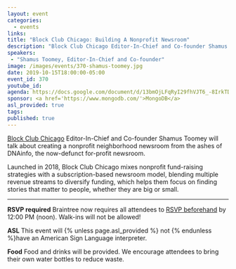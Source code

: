 ```yaml
---
layout: event
categories:
  - events
links:
title: "Block Club Chicago: Building A Nonprofit Newsroom"
description: "Block Club Chicago Editor-In-Chief and Co-founder Shamus Toomey will talk about creating a nonprofit neighborhood newsroom from the ashes of DNAinfo, the now-defunct for-profit newsroom."
speakers:
 - "Shamus Toomey, Editor-In-Chief and Co-founder"
image: /images/events/370-shamus-toomey.jpg
date: 2019-10-15T18:00:00-05:00
event_id: 370
youtube_id: 
agenda: https://docs.google.com/document/d/13bmOjLFqRyI29fhVJT6_-8IrkTDsi5Sz4_pZB6z2PyY/edit?usp=sharing
sponsor: <a href='https://www.mongodb.com/'>MongoDB</a>
asl_provided: true
tags:
published: true
---
```


[Block Club Chicago](https://blockclubchicago.org/) Editor-In-Chief and Co-founder Shamus Toomey will talk about creating a nonprofit neighborhood newsroom from the ashes of DNAinfo, the now-defunct for-profit newsroom.

Launched in 2018, Block Club Chicago mixes nonprofit fund-raising strategies with a subscription-based newsroom model, blending multiple revenue streams to diversify funding, which helps them focus on finding stories that matter to people, whether they are big or small.

---

**RSVP required** Braintree now requires all attendees to [RSVP beforehand]({{site.rsvp_url}}) by 12:00 PM (noon). Walk-ins will not be allowed!

**ASL** This event will {% unless page.asl_provided %} not {% endunless %}have an American Sign Language interpreter.

**Food** Food and drinks will be provided. We encourage attendees to bring their own water bottles to reduce waste.
